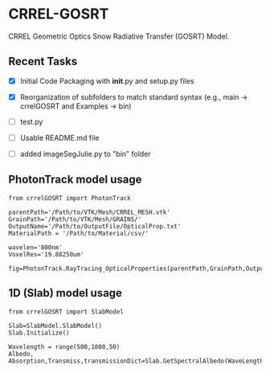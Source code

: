 # CRREL-GOSRT
CRREL Geometric Optics Snow Radiative Transfer (GOSRT) Model.

## Recent Tasks

- [x] Initial Code Packaging with __init__.py and setup.py files
- [x] Reorganization of subfolders to match standard syntax (e.g., main -> crrelGOSRT and Examples -> bin)
- [ ] test.py
- [ ] Usable README.md file
- [ ] added imageSegJulie.py to "bin" folder


## PhotonTrack model usage

```
from crrelGOSRT import PhotonTrack

parentPath='/Path/to/VTK/Mesh/CRREL_MESH.vtk'
GrainPath='/Path/to/VTK/Mesh/GRAINS/'
OutputName='/Path/to/OutputFile/OpticalProp.txt'
MaterialPath = '/Path/to/Material/csv/'

wavelen='800nm'
VoxelRes='19.88250um'

fig=PhotonTrack.RayTracing_OpticalProperties(parentPath,GrainPath,OutputName,MaterialPath,wavelen,VoxelRes)
```

## 1D (Slab) model usage

```
from crrelGOSRT import SlabModel

Slab=SlabModel.SlabModel()
Slab.Initialize()

Wavelength = range(500,1000,50)
Albedo, Absorption,Transmiss,transmissionDict=Slab.GetSpectralAlbedo(WaveLength,Zenith,Azi,nPhotons=nPhotons)
```
